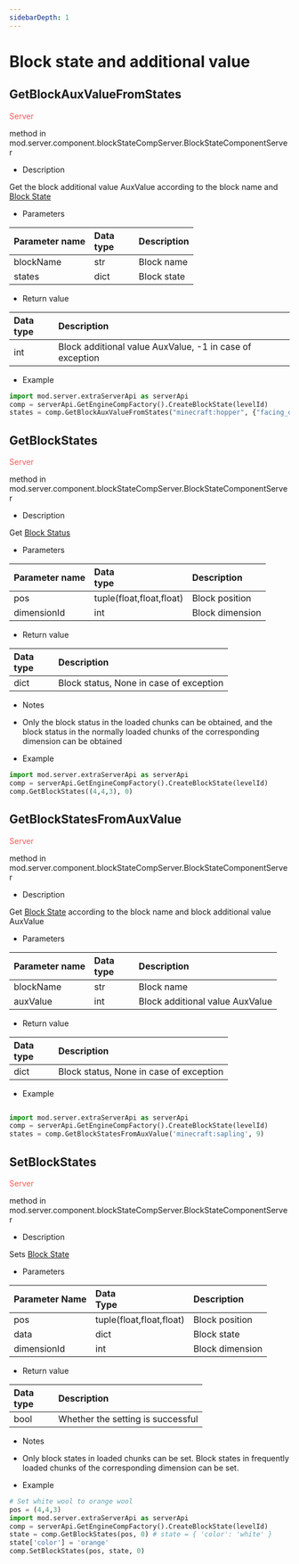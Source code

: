 ```yaml
--- 
sidebarDepth: 1 
--- 
```

# Block state and additional value 

## GetBlockAuxValueFromStates 

<span style="display:inline;color:#ff5555">Server</span> 

method in mod.server.component.blockStateCompServer.BlockStateComponentServer 

- Description 

Get the block additional value AuxValue according to the block name and <a href="../../../../mcguide/20-Gameplay Development/10-Basic Concepts/1-My World Basic Concepts.html#Item Information Dictionary#Block State">Block State</a> 

- Parameters 

| Parameter name | <div style="width: 4em">Data type</div> | Description | 
| :--- | :--- | :--- | 
| blockName | str | Block name | 
| states | dict | Block state | 

- Return value 

| <div style="width: 4em">Data type</div> | Description | 
| :--- | :--- | 
| int | Block additional value AuxValue, -1 in case of exception | 

- Example 

```python 
import mod.server.extraServerApi as serverApi 
comp = serverApi.GetEngineCompFactory().CreateBlockState(levelId) 
states = comp.GetBlockAuxValueFromStates("minecraft:hopper", {"facing_direction": 0, "toggle_bit": 0}) 
``` 

## GetBlockStates 

<span style="display:inline;color:#ff5555">Server</span> 

method in mod.server.component.blockStateCompServer.BlockStateComponentServer 

- Description 

Get <a href="../../../../mcguide/20-Gameplay Development/10-Basic Concepts/1-My World Basic Concepts.html#Item Information Dictionary#Block Status">Block Status</a> 

- Parameters 


| Parameter name | <div style="width: 4em">Data type</div> | Description | 
| :--- | :--- | :--- | 
| pos | tuple(float,float,float) | Block position | 
| dimensionId | int | Block dimension | 

- Return value 

| <div style="width: 4em">Data type</div> | Description | 
| :--- | :--- | 
| dict | Block status, None in case of exception | 

- Notes 
- Only the block status in the loaded chunks can be obtained, and the block status in the normally loaded chunks of the corresponding dimension can be obtained 

- Example 

```python 
import mod.server.extraServerApi as serverApi 
comp = serverApi.GetEngineCompFactory().CreateBlockState(levelId) 
comp.GetBlockStates((4,4,3), 0) 
``` 
## GetBlockStatesFromAuxValue 
<span style="display:inline;color:#ff5555">Server</span> 

method in mod.server.component.blockStateCompServer.BlockStateComponentServer 

- Description 

Get <a href="../../../../mcguide/20-Gameplay Development/10-Basic Concepts/1-My World Basic Concepts.html#Item Information Dictionary#Block State">Block State</a> according to the block name and block additional value AuxValue 

- Parameters 

| Parameter name | <div style="width: 4em">Data type</div> | Description | 
| :--- | :--- | :--- | 
| blockName | str | Block name | 
| auxValue | int | Block additional value AuxValue | 

- Return value 

| <div style="width: 4em">Data type</div> | Description | 
| :--- | :--- | 
| dict | Block status, None in case of exception | 

- Example 

```python

import mod.server.extraServerApi as serverApi 
comp = serverApi.GetEngineCompFactory().CreateBlockState(levelId) 
states = comp.GetBlockStatesFromAuxValue('minecraft:sapling', 9) 
``` 

## SetBlockStates 

<span style="display:inline;color:#ff5555">Server</span> 

method in mod.server.component.blockStateCompServer.BlockStateComponentServer 

- Description 

Sets <a href="../../../../mcguide/20-Gameplay Development/10-Basic Concepts/1-My World Basic Concepts.html#Item Information Dictionary#Block State">Block State</a> 

- Parameters 

| Parameter Name | <div style="width: 4em">Data Type</div> | Description | 
| :--- | :--- | :--- | 
| pos | tuple(float,float,float) | Block position | 
| data | dict | Block state | 
| dimensionId | int | Block dimension | 

- Return value 

| <div style="width: 4em">Data type</div> | Description | 
| :--- | :--- | 
| bool | Whether the setting is successful | 

- Notes 
- Only block states in loaded chunks can be set. Block states in frequently loaded chunks of the corresponding dimension can be set. 

- Example 

```python 
# Set white wool to orange wool 
pos = (4,4,3) 
import mod.server.extraServerApi as serverApi 
comp = serverApi.GetEngineCompFactory().CreateBlockState(levelId) 
state = comp.GetBlockStates(pos, 0) # state = { 'color': 'white' }
state['color'] = 'orange'
comp.SetBlockStates(pos, state, 0)
```
